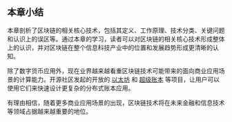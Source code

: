 ## 本章小结

本章剖析了区块链的相关核心技术，包括其定义、工作原理、技术分类、关键问题和认识上的误区等。通过本章的学习，读者可以对区块链的相关核心技术形成整体上的认识，并对区块链在整个信息科技产业中的位置和发展趋势形成更清晰的认知。

除了数字货币应用外，现在业界越来越看重区块链技术可能带来的面向商业应用场景的计算能力。开源社区发起的开放的 [以太坊](https://www.ethereum.org) 和 [超级账本](https://hyperledger.org) 等项目，让用户可以使用它们来快速设计更复杂的分布式账本应用。

有理由相信，随着更多商业应用场景的出现，区块链技术将在未来金融和信息技术等领域占据越来越重要的地位。
